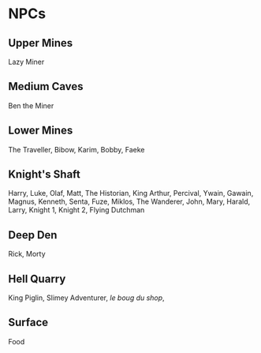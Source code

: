 # NPCs

## Upper Mines

Lazy Miner

## Medium Caves

Ben the Miner

## Lower Mines

The Traveller, Bibow, Karim, Bobby, Faeke

## Knight's Shaft

Harry, Luke, Olaf, Matt, The Historian, King Arthur, Percival, Ywain, Gawain, Magnus, Kenneth, Senta, Fuze, Miklos, The Wanderer, John, Mary, Harald, Larry, Knight 1, Knight 2, Flying Dutchman

## Deep Den

Rick, Morty

## Hell Quarry

King Piglin, Slimey Adventurer, *le boug du shop*, 

## Surface

Food
